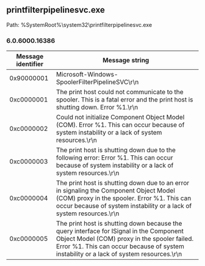 ## printfilterpipelinesvc.exe

Path: %SystemRoot%\system32\printfilterpipelinesvc.exe

### 6.0.6000.16386

Message identifier | Message string
--- | ---
0x90000001 | Microsoft-Windows-SpoolerFilterPipelineSVC\r\n
0xc0000001 | The print host could not communicate to the spooler. This is a fatal error and the print host is shutting down. Error %1.\r\n
0xc0000002 | Could not initialize Component Object Model (COM). Error %1. This can occur because of system instability or a lack of system resources.\r\n
0xc0000003 | The print host is shutting down due to the following error: Error %1. This can occur because of system instability or a lack of system resources.\r\n
0xc0000004 | The print host is shutting down due to an error in signaling the Component Object Model (COM) proxy in the spooler. Error %1. This can occur because of system instability or a lack of system resources.\r\n
0xc0000005 | The print host is shutting down because the query interface for ISignal in the Component Object Model (COM) proxy in the spooler failed. Error %1. This can occur because of system instability or a lack of system resources.\r\n

